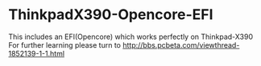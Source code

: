 # ThinkpadX390-Opencore-EFI
This includes an EFI(Opencore) which works perfectly on Thinkpad-X390
For further learning please turn to http://bbs.pcbeta.com/viewthread-1852139-1-1.html
